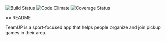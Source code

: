 ![Build Status](https://codeship.com/projects/353cf3e0-0809-0133-3467-025d73056a1f/status?branch=master)
![Code Climate](https://codeclimate.com/github/bsterno/team-up.png)
![Coverage Status](https://coveralls.io/repos/bsterno/team-up/badge.png)

== README

TeamUP is a sport-focused app that helps people organize and join pickup games in their area.
